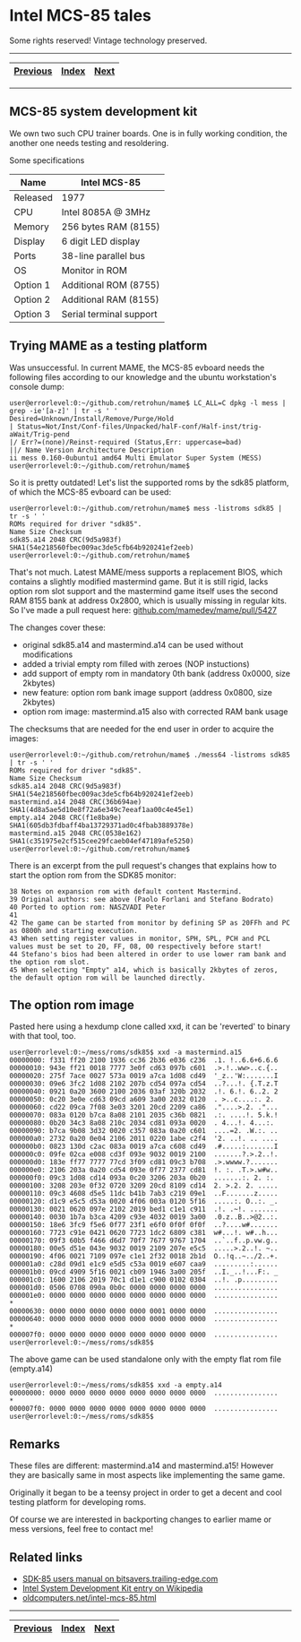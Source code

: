 # Intel MCS-85 tales
Some rights reserved! Vintage technology preserved.

---

[Previous](../aixps2part2) | [Index](../../../../) | [Next](../i8080emulatorinbash)
--- | --- | ---

---

## MCS-85 system development kit

We own two such CPU trainer boards. One is in fully working condition, the another one needs testing and resoldering.

Some specifications

| Name     | Intel MCS-85            |
| -------- | ----------------------- |
| Released | 1977                    |
| CPU      | Intel 8085A @ 3MHz      |
| Memory   | 256 bytes RAM (8155)    |
| Display  | 6 digit LED display     |
| Ports    | 38-line parallel bus    |
| OS       | Monitor in ROM          |
| Option 1 | Additional ROM (8755)   |
| Option 2 | Additional RAM (8155)   |
| Option 3 | Serial terminal support |

## Trying MAME as a testing platform

Was unsuccessful. In current MAME, the MCS-85 evboard needs the following files according to our knowledge and the ubuntu workstation's console dump:

```
user@errorlevel:0:~/github.com/retrohun/mame$ LC_ALL=C dpkg -l mess | grep -ie'[a-z]' | tr -s ' '
Desired=Unknown/Install/Remove/Purge/Hold
| Status=Not/Inst/Conf-files/Unpacked/halF-conf/Half-inst/trig-aWait/Trig-pend
|/ Err?=(none)/Reinst-required (Status,Err: uppercase=bad)
||/ Name Version Architecture Description
ii mess 0.160-0ubuntu1 amd64 Multi Emulator Super System (MESS)
user@errorlevel:0:~/github.com/retrohun/mame$
```

So it is pretty outdated! Let's list the supported roms by the sdk85 platform, of which the MCS-85 evboard can be used:

```
user@errorlevel:0:~/github.com/retrohun/mame$ mess -listroms sdk85 | tr -s ' '
ROMs required for driver "sdk85".
Name Size Checksum
sdk85.a14 2048 CRC(9d5a983f) SHA1(54e218560fbec009ac3de5cfb64b920241ef2eeb)
user@errorlevel:0:~/github.com/retrohun/mame$
```

That's not much. Latest MAME/mess supports a replacement BIOS, which contains a slightly modified mastermind game. But it is still rigid, lacks option rom slot support and the mastermind game itself uses the second RAM 8155 bank at address 0x2800, which is usually missing in regular kits. So I've made a pull request here: [github.com/mamedev/mame/pull/5427](
https://github.com/mamedev/mame/pull/5427/ )

The changes cover these:

- original sdk85.a14 and mastermind.a14 can be used without modifications
- added a trivial empty rom filled with zeroes (NOP instuctions)
- add support of empty rom in mandatory 0th bank (address 0x0000, size 2kbytes)
- new feature: option rom bank image support (address 0x0800, size 2kbytes)
- option rom image: mastermind.a15 also with corrected RAM bank usage

The checksums that are needed for the end user in order to acquire the images:
```
user@errorlevel:0:~/github.com/retrohun/mame$ ./mess64 -listroms sdk85 | tr -s ' '
ROMs required for driver "sdk85".
Name Size Checksum
sdk85.a14 2048 CRC(9d5a983f) SHA1(54e218560fbec009ac3de5cfb64b920241ef2eeb)
mastermind.a14 2048 CRC(36b694ae) SHA1(4d8a5ae5d10e8f72a6e349c7eeaf1aa00c4e45e1)
empty.a14 2048 CRC(f1e8ba9e) SHA1(605db3fdbaff4ba13729371ad0c4fbab3889378e)
mastermind.a15 2048 CRC(0538e162) SHA1(c351975e2cf515cee29fcaeb04ef47189afe5250)
user@errorlevel:0:~/github.com/retrohun/mame$
```

There is an excerpt from the pull request's changes that explains how to start the option rom from the SDK85 monitor:

```
38 Notes on expansion rom with default content Mastermind.
39 Original authors: see above (Paolo Forlani and Stefano Bodrato)
40 Ported to option rom: NASZVADI Peter
41 
42 The game can be started from monitor by defining SP as 20FFh and PC as 0800h and starting execution.
43 When setting register values in monitor, SPH, SPL, PCH and PCL values must be set to 20, FF, 08, 00 respectively before start!
44 Stefano's bios had been altered in order to use lower ram bank and the option rom slot.
45 When selecting "Empty" a14, which is basically 2kbytes of zeros, the default option rom will be launched directly.
```

## The option rom image

Pasted here using a hexdump clone called xxd, it can be 'reverted' to binary with that tool, too.

```
user@errorlevel:0:~/mess/roms/sdk85$ xxd -a mastermind.a15 
00000000: f331 ff20 2100 1936 cc36 2b36 e036 c236  .1. !..6.6+6.6.6
00000010: 943e ff21 0018 7777 3e0f cd63 097b c601  .>.!..ww>..c.{..
00000020: 275f 7ace 0027 573a 0019 a7ca 1d08 cd49  '_z..'W:.......I
00000030: 09e6 3fc2 1d08 2102 207b cd54 097a cd54  ..?...!. {.T.z.T
00000040: 0921 0a20 3600 2100 2036 03af 320b 2032  .!. 6.!. 6..2. 2
00000050: 0c20 3e0e cd63 09cd a609 3a00 2032 0120  . >..c....:. 2. 
00000060: cd22 09ca 7f08 3e03 3201 20cd 2209 ca86  ."....>.2. ."...
00000070: 083a 0120 b7ca 8a08 2101 2035 c36b 0821  .:. ....!. 5.k.!
00000080: 0b20 34c3 8a08 210c 2034 cd81 093a 0020  . 4...!. 4...:. 
00000090: b7ca 9b08 3d32 0020 c357 083a 0a20 c601  ....=2. .W.:. ..
000000a0: 2732 0a20 0e04 2106 2011 0220 1abe c2f4  '2. ..!. .. ....
000000b0: 0823 130d c2ac 083a 0019 a7ca c608 cd49  .#.....:.......I
000000c0: 09fe 02ca e008 cd3f 093e 9032 0019 2100  .......?.>.2..!.
000000d0: 183e ff77 7777 77cd 3f09 cd81 09c3 b708  .>.wwww.?.......
000000e0: 2106 203a 0a20 cd54 093e 0f77 2377 cd81  !. :. .T.>.w#w..
000000f0: 09c3 1d08 cd14 093a 0c20 3206 203a 0b20  .......:. 2. :. 
00000100: 3208 203e 0f32 0720 3209 20cd 8109 cd14  2. >.2. 2. .....
00000110: 09c3 4608 d5e5 11dc b41b 7ab3 c219 09e1  ..F.......z.....
00000120: d1c9 e5c5 d53a 0020 4f06 003a 0120 5f16  .....:. O..:. _.
00000130: 0021 0620 097e 2102 2019 bed1 c1e1 c911  .!. .~!. .......
00000140: 0030 1b7a b3ca 4209 c93e 4032 0019 3a00  .0.z..B..>@2..:.
00000150: 18e6 3fc9 f5e6 0f77 23f1 e6f0 0f0f 0f0f  ..?....w#.......
00000160: 7723 c91e 0421 0620 7723 1dc2 6809 c381  w#...!. w#..h...
00000170: 09f3 60b5 f466 d6d7 70f7 7677 9767 1704  ..`..f..p.vw.g..
00000180: 00e5 d51e 043e 9032 0019 2109 207e e5c5  .....>.2..!. ~..
00000190: 4f06 0021 7109 097e c1e1 2f32 0018 2b1d  O..!q..~../2..+.
000001a0: c28d 09d1 e1c9 e5d5 c53a 0019 e607 caa9  .........:......
000001b0: 09cd 4909 5f16 0021 cb09 1946 3a00 205f  ..I._..!...F:. _
000001c0: 1600 2106 2019 70c1 d1e1 c900 0102 0304  ..!. .p.........
000001d0: 0506 0708 090a 0b0c 0000 0000 0000 0000  ................
000001e0: 0000 0000 0000 0000 0000 0000 0000 0000  ................
*
00000630: 0000 0000 0000 0000 0000 0001 0000 0000  ................
00000640: 0000 0000 0000 0000 0000 0000 0000 0000  ................
*
000007f0: 0000 0000 0000 0000 0000 0000 0000 0000  ................
user@errorlevel:0:~/mess/roms/sdk85$ 
```

The above game can be used standalone only with the empty flat rom file (empty.a14)

```
user@errorlevel:0:~/mess/roms/sdk85$ xxd -a empty.a14 
00000000: 0000 0000 0000 0000 0000 0000 0000 0000  ................
*
000007f0: 0000 0000 0000 0000 0000 0000 0000 0000  ................
user@errorlevel:0:~/mess/roms/sdk85$
```

## Remarks

These files are different: mastermind.a14 and mastermind.a15! However they are basically same in most aspects like implementing the same game.

Originally it began to be a teensy project in order to get a decent and cool testing platform for developing roms.

Of course we are interested in backporting changes to earlier mame or mess versions, feel free to contact me!

## Related links

- [SDK-85 users manual on bitsavers.trailing-edge.com](
  https://bitsavers.trailing-edge.com/components/intel/8085/9800451A_SDK-85_Users_Manual_Jul77.pdf )
- [Intel System Development Kit entry on Wikipedia](
  https://en.wikipedia.org/wiki/Intel_System_Development_Kit#SDK-85 )
- [oldcomputers.net/intel-mcs-85.html](
  http://oldcomputers.net/intel-mcs-85.html )

---

[Previous](../aixps2part2) | [Index](../../../../) | [Next](../i8080emulatorinbash)
--- | --- | ---
